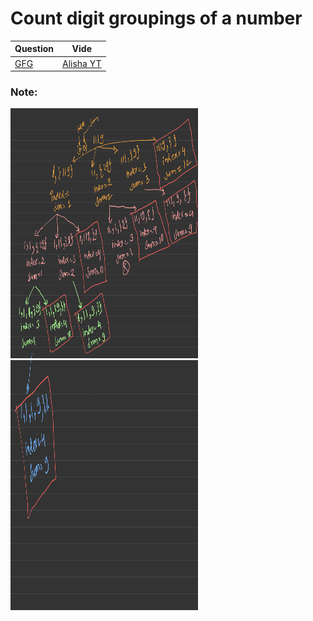 Count digit groupings of a number
===


|Question|Vide|
|-|-|
|[GFG](https://practice.geeksforgeeks.org/problems/count-digit-groupings-of-a-number1520/1)|[Alisha YT](https://youtu.be/DI6pH9Cx654)|



<h3>Note:</h3>
<img src="1.PNG" alt="" height="400px" width="300px"></br>
<img src="2.PNG" alt="" height="400px" width="300px">